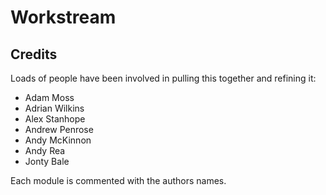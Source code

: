 Workstream
==========

Credits
-------

Loads of people have been involved in pulling this together and refining it:

* Adam Moss
* Adrian Wilkins
* Alex Stanhope
* Andrew Penrose
* Andy McKinnon
* Andy Rea
* Jonty Bale

Each module is commented with the authors names.